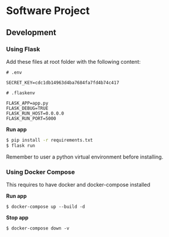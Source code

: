 # Software Project

## Development

### Using Flask

Add these files at root folder with the following content:

```
# .env

SECRET_KEY=cdc1db14963d4ba7684fa7fd4b74c417
```

```
# .flaskenv

FLASK_APP=app.py
FLASK_DEBUG=TRUE
FLASK_RUN_HOST=0.0.0.0
FLASK_RUN_PORT=5000
```

**Run app**

```bash
$ pip install -r requirements.txt
$ flask run
```

Remember to user a python virtual environment before installing.

### Using Docker Compose

This requires to have docker and docker-compose installed

**Run app**

```
$ docker-compose up --build -d
```

**Stop app**

```
$ docker-compose down -v
```